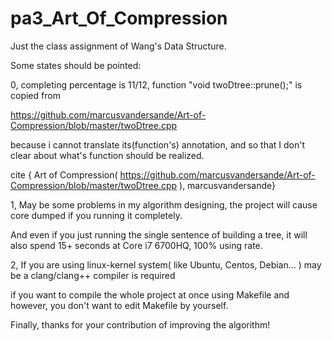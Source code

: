 # pa3_Art_Of_Compression
Just the class assignment of Wang's Data Structure.

Some states should be pointed:


0, completing percentage is 11/12, function "void twoDtree::prune();" is copied from

   https://github.com/marcusvandersande/Art-of-Compression/blob/master/twoDtree.cpp
   
   because i cannot translate its(function's) annotation, and so that I don't clear about what's function should be realized.
   
   cite { Art of Compression( https://github.com/marcusvandersande/Art-of-Compression/blob/master/twoDtree.cpp ), marcusvandersande}
   

1, May be some problems in my algorithm designing, the project will cause core dumped if you running it completely.
   
   And even if you just running the single sentence of building a tree, it will also spend 15+ seconds at Core i7 6700HQ, 
   100% using rate.
   

2, If you are using linux-kernel system( like Ubuntu, Centos, Debian... ) may be a clang/clang++ compiler is required 

   if you want  to compile the whole project at once using Makefile and however, you don't want to edit Makefile by yourself.


Finally, thanks for your contribution of improving the algorithm!
